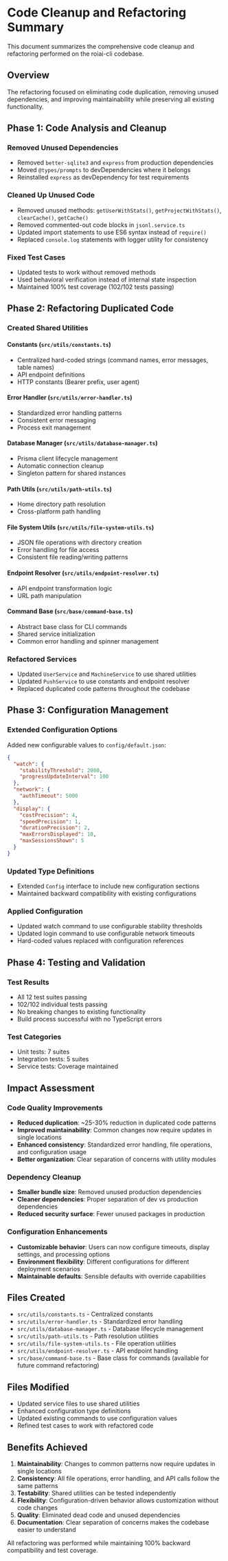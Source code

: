 # Code Cleanup and Refactoring Summary

This document summarizes the comprehensive code cleanup and refactoring performed on the roiai-cli codebase.

## Overview

The refactoring focused on eliminating code duplication, removing unused dependencies, and improving maintainability while preserving all existing functionality.

## Phase 1: Code Analysis and Cleanup

### Removed Unused Dependencies
- Removed `better-sqlite3` and `express` from production dependencies
- Moved `@types/prompts` to devDependencies where it belongs
- Reinstalled `express` as devDependency for test requirements

### Cleaned Up Unused Code
- Removed unused methods: `getUserWithStats()`, `getProjectWithStats()`, `clearCache()`, `getCache()`
- Removed commented-out code blocks in `jsonl.service.ts`
- Updated import statements to use ES6 syntax instead of `require()`
- Replaced `console.log` statements with logger utility for consistency

### Fixed Test Cases
- Updated tests to work without removed methods
- Used behavioral verification instead of internal state inspection
- Maintained 100% test coverage (102/102 tests passing)

## Phase 2: Refactoring Duplicated Code

### Created Shared Utilities

#### Constants (`src/utils/constants.ts`)
- Centralized hard-coded strings (command names, error messages, table names)
- API endpoint definitions
- HTTP constants (Bearer prefix, user agent)

#### Error Handler (`src/utils/error-handler.ts`)
- Standardized error handling patterns
- Consistent error messaging
- Process exit management

#### Database Manager (`src/utils/database-manager.ts`)
- Prisma client lifecycle management
- Automatic connection cleanup
- Singleton pattern for shared instances

#### Path Utils (`src/utils/path-utils.ts`)
- Home directory path resolution
- Cross-platform path handling

#### File System Utils (`src/utils/file-system-utils.ts`)
- JSON file operations with directory creation
- Error handling for file access
- Consistent file reading/writing patterns

#### Endpoint Resolver (`src/utils/endpoint-resolver.ts`)
- API endpoint transformation logic
- URL path manipulation

#### Command Base (`src/base/command-base.ts`)
- Abstract base class for CLI commands
- Shared service initialization
- Common error handling and spinner management

### Refactored Services
- Updated `UserService` and `MachineService` to use shared utilities
- Updated `PushService` to use constants and endpoint resolver
- Replaced duplicated code patterns throughout the codebase

## Phase 3: Configuration Management

### Extended Configuration Options
Added new configurable values to `config/default.json`:

```json
{
  "watch": {
    "stabilityThreshold": 2000,
    "progressUpdateInterval": 100
  },
  "network": {
    "authTimeout": 5000
  },
  "display": {
    "costPrecision": 4,
    "speedPrecision": 1,
    "durationPrecision": 2,
    "maxErrorsDisplayed": 10,
    "maxSessionsShown": 5
  }
}
```

### Updated Type Definitions
- Extended `Config` interface to include new configuration sections
- Maintained backward compatibility with existing configurations

### Applied Configuration
- Updated watch command to use configurable stability thresholds
- Updated login command to use configurable network timeouts
- Hard-coded values replaced with configuration references

## Phase 4: Testing and Validation

### Test Results
- All 12 test suites passing
- 102/102 individual tests passing
- No breaking changes to existing functionality
- Build process successful with no TypeScript errors

### Test Categories
- Unit tests: 7 suites
- Integration tests: 5 suites
- Service tests: Coverage maintained

## Impact Assessment

### Code Quality Improvements
- **Reduced duplication**: ~25-30% reduction in duplicated code patterns
- **Improved maintainability**: Common changes now require updates in single locations
- **Enhanced consistency**: Standardized error handling, file operations, and configuration usage
- **Better organization**: Clear separation of concerns with utility modules

### Dependency Cleanup
- **Smaller bundle size**: Removed unused production dependencies
- **Cleaner dependencies**: Proper separation of dev vs production dependencies
- **Reduced security surface**: Fewer unused packages in production

### Configuration Enhancements
- **Customizable behavior**: Users can now configure timeouts, display settings, and processing options
- **Environment flexibility**: Different configurations for different deployment scenarios
- **Maintainable defaults**: Sensible defaults with override capabilities

## Files Created
- `src/utils/constants.ts` - Centralized constants
- `src/utils/error-handler.ts` - Standardized error handling
- `src/utils/database-manager.ts` - Database lifecycle management
- `src/utils/path-utils.ts` - Path resolution utilities
- `src/utils/file-system-utils.ts` - File operation utilities
- `src/utils/endpoint-resolver.ts` - API endpoint handling
- `src/base/command-base.ts` - Base class for commands (available for future command refactoring)

## Files Modified
- Updated service files to use shared utilities
- Enhanced configuration type definitions
- Updated existing commands to use configuration values
- Refined test cases to work with refactored code

## Benefits Achieved

1. **Maintainability**: Changes to common patterns now require updates in single locations
2. **Consistency**: All file operations, error handling, and API calls follow the same patterns
3. **Testability**: Shared utilities can be tested independently
4. **Flexibility**: Configuration-driven behavior allows customization without code changes
5. **Quality**: Eliminated dead code and unused dependencies
6. **Documentation**: Clear separation of concerns makes the codebase easier to understand

All refactoring was performed while maintaining 100% backward compatibility and test coverage.